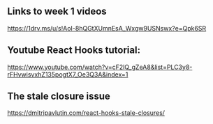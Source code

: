 ## Links to week 1 videos

https://1drv.ms/u/s!AoI-8hQGtXUmnEsA_Wxgw9USNswx?e=Qpk6SR

## Youtube React Hooks tutorial:

https://www.youtube.com/watch?v=cF2lQ_gZeA8&list=PLC3y8-rFHvwisvxhZ135pogtX7_Oe3Q3A&index=1

## The stale closure issue

https://dmitripavlutin.com/react-hooks-stale-closures/